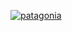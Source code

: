 [![patagonia](https://user-images.githubusercontent.com/38410965/112503788-98cf5200-8d61-11eb-82fe-33ed45e71a3c.jpg)](https://github.com/stevedepp/stevedepp/blob/gh-pages/index.md)
